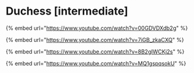 # Duchess \[intermediate]

{% embed url="https://www.youtube.com/watch?v=00GDVDXdb2g" %}

{% embed url="https://www.youtube.com/watch?v=7iGB_zkaCXQ" %}

{% embed url="https://www.youtube.com/watch?v=8B2gIWCKj2s" %}

{% embed url="https://www.youtube.com/watch?v=MQ1gspqsokU" %}
